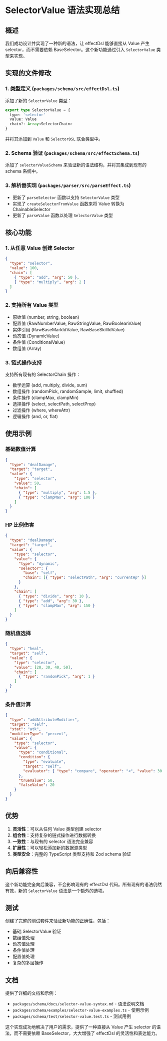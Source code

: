 # SelectorValue 语法实现总结

## 概述

我们成功设计并实现了一种新的语法，让 effectDsl 能够直接从 Value 产生 selector，而不需要依赖 BaseSelector。这个新功能通过引入 `SelectorValue` 类型来实现。

## 实现的文件修改

### 1. 类型定义 (`packages/schema/src/effectDsl.ts`)

添加了新的 `SelectorValue` 类型：

```typescript
export type SelectorValue = {
  type: 'selector'
  value: Value
  chain?: Array<SelectorChain>
}
```

并将其添加到 `Value` 和 `SelectorDSL` 联合类型中。

### 2. Schema 验证 (`packages/schema/src/effectSchema.ts`)

添加了 `selectorValueSchema` 来验证新的语法结构，并将其集成到现有的 schema 系统中。

### 3. 解析器实现 (`packages/parser/src/parseEffect.ts`)

- 更新了 `parseSelector` 函数以支持 `SelectorValue` 类型
- 实现了 `createSelectorFromValue` 函数来将 Value 转换为 ChainableSelector
- 更新了 `parseValue` 函数以处理 `SelectorValue` 类型

## 核心功能

### 1. 从任意 Value 创建 Selector

```json
{
  "type": "selector",
  "value": 100,
  "chain": [
    { "type": "add", "arg": 50 },
    { "type": "multiply", "arg": 2 }
  ]
}
```

### 2. 支持所有 Value 类型

- 原始值 (number, string, boolean)
- 配置值 (RawNumberValue, RawStringValue, RawBooleanValue)
- 实体引用 (RawBaseMarkIdValue, RawBaseSkillIdValue)
- 动态值 (DynamicValue)
- 条件值 (ConditionalValue)
- 数组值 (Array<Value>)

### 3. 链式操作支持

支持所有现有的 SelectorChain 操作：
- 数学运算 (add, multiply, divide, sum)
- 数组操作 (randomPick, randomSample, limit, shuffled)
- 条件操作 (clampMax, clampMin)
- 选择操作 (select, selectPath, selectProp)
- 过滤操作 (where, whereAttr)
- 逻辑操作 (and, or, flat)

## 使用示例

### 基础数值计算

```json
{
  "type": "dealDamage",
  "target": "target",
  "value": {
    "type": "selector",
    "value": 50,
    "chain": [
      { "type": "multiply", "arg": 1.5 },
      { "type": "clampMax", "arg": 100 }
    ]
  }
}
```

### HP 比例伤害

```json
{
  "type": "dealDamage",
  "target": "target",
  "value": {
    "type": "selector",
    "value": {
      "type": "dynamic",
      "selector": {
        "base": "self",
        "chain": [{ "type": "selectPath", "arg": "currentHp" }]
      }
    },
    "chain": [
      { "type": "divide", "arg": 10 },
      { "type": "add", "arg": 30 },
      { "type": "clampMax", "arg": 150 }
    ]
  }
}
```

### 随机值选择

```json
{
  "type": "heal",
  "target": "self",
  "value": {
    "type": "selector",
    "value": [20, 30, 40, 50],
    "chain": [
      { "type": "randomPick", "arg": 1 }
    ]
  }
}
```

### 条件值计算

```json
{
  "type": "addAttributeModifier",
  "target": "self",
  "stat": "atk",
  "modifierType": "percent",
  "value": {
    "type": "selector",
    "value": {
      "type": "conditional",
      "condition": {
        "type": "evaluate",
        "target": "self",
        "evaluator": { "type": "compare", "operator": "<", "value": 30 }
      },
      "trueValue": 50,
      "falseValue": 20
    }
  }
}
```

## 优势

1. **灵活性**：可以从任何 Value 类型创建 selector
2. **组合性**：支持复杂的链式操作进行数据转换
3. **一致性**：与现有的 selector 语法完全兼容
4. **扩展性**：可以轻松添加新的数据源类型
5. **类型安全**：完整的 TypeScript 类型支持和 Zod schema 验证

## 向后兼容性

这个新功能完全向后兼容，不会影响现有的 effectDsl 代码。所有现有的语法仍然有效，新的 `SelectorValue` 语法是一个额外的选项。

## 测试

创建了完整的测试套件来验证新功能的正确性，包括：
- 基础 SelectorValue 验证
- 数组值处理
- 动态值处理
- 条件值处理
- 配置值处理
- 复杂的多层操作

## 文档

提供了详细的文档和示例：
- `packages/schema/docs/selector-value-syntax.md` - 语法说明文档
- `packages/schema/examples/selector-value-examples.ts` - 使用示例
- `packages/schema/test/selector-value.test.ts` - 测试用例

这个实现成功地解决了用户的需求，提供了一种直接从 Value 产生 selector 的语法，而不需要依赖 BaseSelector，大大增强了 effectDsl 的灵活性和表达能力。
